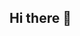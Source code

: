 ## Hi there 👋

<!--
**Elnaz-Talebi/Elnaz-Talebi** is a ✨ _special_ ✨ repository because its `README.md` (this file) appears on your GitHub profile.

Here are some ideas to get you started:
Welcome to my GitHub profile! 🌸
- 🔭 I’m currently working on ...
- 🌱 I’m currently learning ...
- 👯 I’m looking to collaborate on ...
- 🤔 I’m looking for help with ...
- 💬 Ask me about ...
- 📫 How to reach me: ...
- 😄 Pronouns: ...
- ⚡ Fun fact: ...
-->
